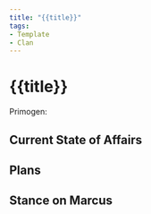 ```yaml
---
title: "{{title}}"
tags:
- Template
- Clan
---
```

# {{title}}
Primogen: 

## Current State of Affairs

## Plans

## Stance on Marcus